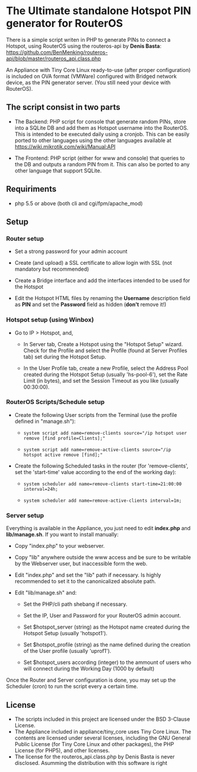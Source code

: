 # The Ultimate standalone Hotspot PIN generator for RouterOS

There is a simple script writen in PHP to generate PINs to connect a Hotspot, using RouterOS using the routeros-api by **Denis Basta**: https://github.com/BenMenking/routeros-api/blob/master/routeros_api.class.php

An Appliance with Tiny Core Linux ready-to-use (after proper configuration) is included on OVA format (VMWare) configured with Bridged network device, as the PIN generator server. (You still need your device with RouterOS).

## The script consist in two parts

* The Backend: PHP script for console that generate random PINs, store into a SQLite DB and add them as Hotspot username into the RouterOS. This is intended to be executed daily using a cronjob. This can be easily ported to other languages using the other languages available at https://wiki.mikrotik.com/wiki/Manual:API

* The Frontend: PHP script (either for www and console) that queries to the DB and outputs a random PIN from it. This can also be ported to any other language that support SQLite.

## Requiriments

* php 5.5 or above (both cli and cgi/fpm/apache_mod)

## Setup

### Router setup

* Set a strong password for your admin account

* Create (and upload) a SSL certificate to allow login with SSL (not mandatory but recommended)

* Create a Bridge interface and add the interfaces intended to be used for the Hotspot

* Edit the Hotspot HTML files by renaming the **Username** description field as **PIN** and set the **Password** field as hidden (**don't** remove it!)

### Hotspot setup (using Winbox)

* Go to IP > Hotspot, and,

	* In Server tab, Create a Hotspot using the "Hotspot Setup" wizard. Check for the Profile and select the Profile (found at Server Profiles tab) set during the Hotspot Setup.

	* In the User Profile tab, create a new Profile, select the Address Pool created during the Hotspot Setup (usually 'hs-pool-6'), set the Rate Limit (in bytes), and set the Session Timeout as you like (usually 00:30:00).

### RouterOS Scripts/Schedule setup

* Create the following User scripts from the Terminal (use the profile defined in "manage.sh"):

	* `system script add name=remove-clients source="/ip hotspot user remove [find profile=Clients];"`

	* `system script add name=remove-active-clients source="/ip hotspot active remove [find];"`

* Create the following Scheduled tasks in the router (for 'remove-clients', set the 'start-time' value according to the end of the working day):

	* `system scheduler add name=remove-clients start-time=21:00:00 interval=24h;`

	* `system scheduler add name=remove-active-clients interval=1m;`

### Server setup

Everything is available in the Appliance, you just need to edit **index.php** and **lib/manage.sh**. If you want to install manually:

* Copy "index.php" to your webserver.

* Copy "lib" anywhere outside the www access and be sure to be writable by the Webserver user, but inaccessible form the web.

* Edit "index.php" and set the "lib" path if necessary. Is highly recommended to set it to the canonicalized absolute path.

* Edit "lib/manage.sh" and:

	* Set the PHP/cli path shebang if necessary.

	* Set the IP, User and Password for your RouterOS admin account.

	* Set $hotspot_server (string) as the Hotspot name created during the Hotspot Setup (usually 'hotspot1').
	
	* Set $hotspot_profile (string) as the name defined during the creation of the User profile (usually 'uprof1').
	
	* Set $hotspot_users according (integer) to the ammount of users who will connect during the Working Day (1000 by default)

Once the Router and Server configuration is done, you may set up the Scheduler (cron) to run the script every a certain time.
 
## License

* The scripts included in this project are licensed under the BSD 3-Clause License.
* The Appliance included in appliance/tiny_core uses Tiny Core Linux. The contents are licensed under several licenses, including the GNU General Public License (for Tiny Core Linux and other packages), the PHP License (for PHP5), and other licenses.
* The license for the routeros_api.class.php by Denis Basta is never disclosed. Asumming the distribution with this software is right
